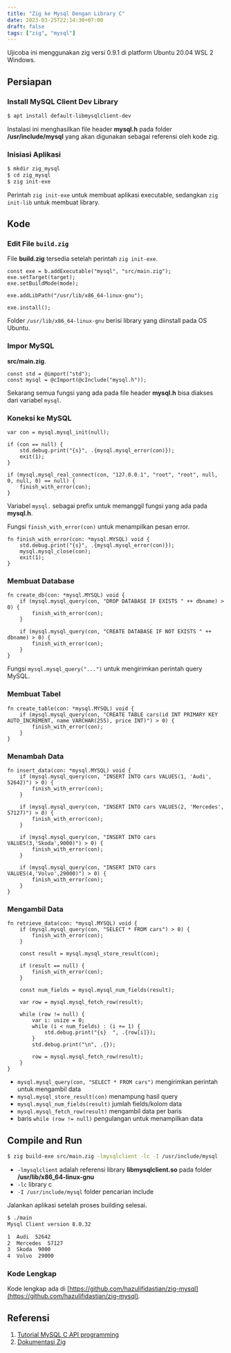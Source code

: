 ```yaml
---
title: "Zig ke Mysql Dengan Library C"
date: 2023-03-25T22:14:30+07:00
draft: false
tags: ["zig", "mysql"]
---
```


Ujicoba ini menggunakan zig versi 0.9.1 di platform Ubuntu 20.04 WSL 2 Windows.


## Persiapan

### Install MySQL Client Dev Library


```bash
$ apt install default-libmysqlclient-dev
```

Instalasi ini menghasilkan file header **mysql.h** pada folder **/usr/include/mysql** yang akan digunakan sebagai referensi oleh kode zig.

### Inisiasi Aplikasi

```bash
$ mkdir zig_mysql
$ cd zig_mysql
$ zig init-exe
```

Perintah `zig init-exe` untuk membuat aplikasi executable, sedangkan `zig init-lib` untuk membuat library.

## Kode

### Edit File `build.zig`

File **build.zig** tersedia setelah perintah `zig init-exe`.

```zig {hl_lines=[5]}
const exe = b.addExecutable("mysql", "src/main.zig");
exe.setTarget(target);
exe.setBuildMode(mode);

exe.addLibPath("/usr/lib/x86_64-linux-gnu");

exe.install();
```

Folder `/usr/lib/x86_64-linux-gnu` berisi library yang diinstall pada OS Ubuntu.

### Impor MySQL


**src/main.zig**.

```zig
const std = @import("std");
const mysql = @cImport(@cInclude("mysql.h"));
```

Sekarang semua fungsi yang ada pada file header **mysql.h** bisa diakses dari variabel `mysql`.


### Koneksi ke MySQL

```zig {hl_lines=[1,4,8]}
var con = mysql.mysql_init(null);

if (con == null) {
    std.debug.print("{s}", .{mysql.mysql_error(con)});
	exit(1);
}

if (mysql.mysql_real_connect(con, "127.0.0.1", "root", "root", null, 0, null, 0) == null) {
    finish_with_error(con);
}
```

Variabel `mysql.` sebagai prefix untuk memanggil fungsi yang ada pada **mysql.h**.

Fungsi `finish_with_error(con)` untuk menampilkan pesan error.

```zig
fn finish_with_error(con: *mysql.MYSQL) void {
    std.debug.print("{s}", .{mysql.mysql_error(con)});
    mysql.mysql_close(con);
    exit(1);
}
```

### Membuat Database

```zig {hl_lines=[2,6]}
fn create_db(con: *mysql.MYSQL) void {
    if (mysql.mysql_query(con, "DROP DATABASE IF EXISTS " ++ dbname) > 0) {
        finish_with_error(con);
    }

    if (mysql.mysql_query(con, "CREATE DATABASE IF NOT EXISTS " ++ dbname) > 0) {
        finish_with_error(con);
    }
}
```

Fungsi `mysql.mysql_query("...")` untuk mengirimkan perintah query MySQL.

### Membuat Tabel

```zig
fn create_table(con: *mysql.MYSQL) void {
    if (mysql.mysql_query(con, "CREATE TABLE cars(id INT PRIMARY KEY AUTO_INCREMENT, name VARCHAR(255), price INT)") > 0) {
        finish_with_error(con);
    }
}
```

### Menambah Data

```zig
fn insert_data(con: *mysql.MYSQL) void {
    if (mysql.mysql_query(con, "INSERT INTO cars VALUES(1, 'Audi', 52642)") > 0) {
        finish_with_error(con);
    }

    if (mysql.mysql_query(con, "INSERT INTO cars VALUES(2, 'Mercedes', 57127)") > 0) {
        finish_with_error(con);
    }

    if (mysql.mysql_query(con, "INSERT INTO cars VALUES(3,'Skoda',9000)") > 0) {
        finish_with_error(con);
    }

    if (mysql.mysql_query(con, "INSERT INTO cars VALUES(4,'Volvo',29000)") > 0) {
        finish_with_error(con);
    }
}
```

### Mengambil Data

```zig {hl_lines=[2,6,12,14,"16-24"]}
fn retrieve_data(con: *mysql.MYSQL) void {
    if (mysql.mysql_query(con, "SELECT * FROM cars") > 0) {
        finish_with_error(con);
    }

    const result = mysql.mysql_store_result(con);

    if (result == null) {
        finish_with_error(con);
    }

    const num_fields = mysql.mysql_num_fields(result);

    var row = mysql.mysql_fetch_row(result);

    while (row != null) {
        var i: usize = 0;
        while (i < num_fields) : (i += 1) {
            std.debug.print("{s}  ", .{row[i]});
        }
        std.debug.print("\n", .{});

        row = mysql.mysql_fetch_row(result);
    }
}
```

- `mysql.mysql_query(con, "SELECT * FROM cars")` mengirimkan perintah untuk mengambil data
- `mysql.mysql_store_result(con)` menampung hasil query
- `mysql.mysql_num_fields(result)` jumlah fields/kolom data
- `mysql.mysql_fetch_row(result)` mengambil data per baris
- baris `while (row != null)` pengulangan untuk menampilkan data

## Compile and Run

```bash
$ zig build-exe src/main.zig -lmysqlclient -lc -I /usr/include/mysql
```

- `-lmysqlclient` adalah referensi library **libmysqlclient.so** pada folder **/usr/lib/x86_64-linux-gnu**
- `-lc` library c
- `-I /usr/include/mysql` folder pencarian include

Jalankan aplikasi setelah proses building selesai.

```bash
$ ./main
Mysql Client version 8.0.32

1  Audi  52642
2  Mercedes  57127
3  Skoda  9000
4  Volvo  29000
```

### Kode Lengkap

Kode lengkap ada di [https://github.com/hazulifidastian/zig-mysql](https://github.com/hazulifidastian/zig-mysql).


## Referensi

1. [Tutorial MySQL C API programming](https://zetcode.com/db/mysqlc/)
2. [Dokumentasi Zig](https://ziglang.org/documentation/0.9.1/)